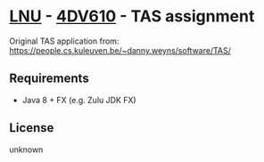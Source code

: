 # [LNU](https://lnu.se/) - [4DV610](https://people.cs.kuleuven.be/~danny.weyns/teaching/4DV610/2019-2020.htm) - TAS assignment
Original TAS application from:
https://people.cs.kuleuven.be/~danny.weyns/software/TAS/

## Requirements
- Java 8 + FX (e.g. Zulu JDK FX)

## License
unknown